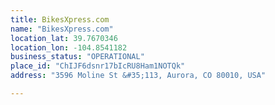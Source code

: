 ```yaml
---
title: BikesXpress.com
name: "BikesXpress.com"
location_lat: 39.7670346
location_lon: -104.8541182
business_status: "OPERATIONAL"
place_id: "ChIJF6dsnr17bIcRU8Ham1NOTQk"
address: "3596 Moline St &#35;113, Aurora, CO 80010, USA"

---
```

